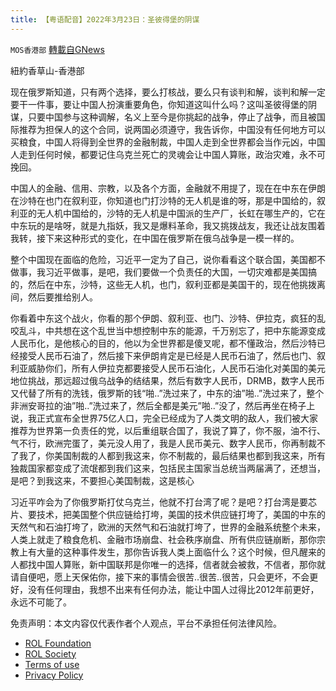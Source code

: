 ```yaml
---
title: 【粤语配音】2022年3月23日：圣彼得堡的阴谋
---
```

`MOS香港部` [轉載自GNews](https://gnews.org/zh-hans/2220001/)

紐約香草山-香港部

现在俄罗斯知道，只有两个选择，要么打核战，要么只有谈判和解，谈判和解一定要干一件事，要让中国人扮演重要角色，你知道这叫什么吗？这叫圣彼得堡的阴谋，只要中国参与这种调解，名义上至今是你挑起的战争，停止了战争，而且被国际推荐为担保人的这个合同，说两国必须遵守，我告诉你，中国没有任何地方可以买粮食，中国人将得到全世界的金融制裁，中国人走到全世界都会当作元凶，中国人走到任何时候，都要记住乌克兰死亡的灵魂会让中国人算账，政治灾难，永不可挽回。

中国人的金融、信用、宗教，以及各个方面，金融就不用提了，现在在中东在伊朗在沙特在也门在叙利亚，你知道也门打沙特的无人机是谁的呀，那是中国给的，叙利亚的无人机中国给的，沙特的无人机是中国派的生产厂，长虹在哪生产的，它在中东玩的是啥呀，就是九指妖，我又是爆料革命，我又挑拨战友，我还让战友围着我转，接下来这种形式的变化，在中国在俄罗斯在俄乌战争是一模一样的。

整个中国现在面临的危险，习近平一定为了自己，说你看看这个联合国，美国都不做事，我习近平做事，是吧，我们要做一个负责任的大国，一切灾难都是美国搞的，然后在中东，沙特，这些无人机，也门，叙利亚都是美国干的，现在他挑拨离间，然后要推给别人。

你看着中东这个战火，你看的那个伊朗、叙利亚、也门、沙特、伊拉克，疯狂的乱咬乱斗，中共想在这个乱世当中想控制中东的能源，千万别忘了，把中东能源变成人民币化，是他核心的目的，他以为全世界都是傻叉呢，都不懂政治，然后沙特已经接受人民币石油了，然后接下来伊朗肯定是已经是人民币石油了，然后也门、叙利亚威胁你们，所有人伊拉克都要接受人民币石油化，人民币石油化对美国的美元地位挑战，那远超过俄乌战争的结结果，然后有数字人民币，DRMB，数字人民币又代替了所有的洗钱，俄罗斯的钱“啪..”洗过来了，中东的油”啪..”洗过来了，整个非洲安哥拉的油”啪..”洗过来了，然后全都是美元”啪..”没了，然后再坐在椅子上说，我正式宣布全世界75亿人口，完全已经成为了人类文明的敌人，我们被大家推荐为世界第一负责任的党，以后重组联合国了，我说了算了，你不服，油不行、气不行，欧洲完蛋了，美元没人用了，我是人民币美元、数字人民币，你再制裁不了我了，你美国制裁的人都到我这来，你不制裁的，最后结果也都到我这来，所有独裁国家都变成了流氓都到我们这来，包括民主国家当总统当两届满了，还想当，是吧？到我这来，不要担心美国制裁，这是核心

习近平咋会为了你俄罗斯打仗乌克兰，他就不打台湾了呢？是吧？打台湾是要芯片、要技术，把美国整个供应链给打垮，美国的技术供应链打垮了，美国的中东的天然气和石油打垮了，欧洲的天然气和石油就打垮了，世界的金融系统整个未来，人类上就走了粮食危机、金融市场崩盘、社会秩序崩盘、所有供应链崩断，那你宗教上有大量的这种事件发生，那你告诉我人类上面临什么？这个时候，但凡醒来的人都找中国人算账，新中国联邦是你唯一的选择，信者就会被救，不信者，那你就请自便吧，愿上天保佑你，接下来的事情会很苦..很苦..很苦，只会更坏，不会更好，没有任何理由，我想不出来有任何办法，能让中国人过得比2012年前更好，永远不可能了。

 

免责声明：本文内容仅代表作者个人观点，平台不承担任何法律风险。

- [ROL Foundation](https://rolfoundation.org/)
- [ROL Society](https://rolsociety.org/)
- [Terms of use](https://gnews.org/terms-of-use-3/)
- [Privacy Policy](https://gnews.org/privacy-policy/)
